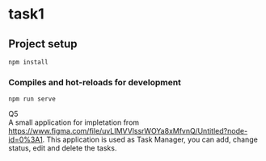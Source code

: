 # task1

## Project setup
```
npm install
```

### Compiles and hot-reloads for development
```
npm run serve
```

Q5<br>
A small application for impletation from https://www.figma.com/file/uvLIMVVlssrWOYa8xMfvnQ/Untitled?node-id=0%3A1.
This application is used as Task Manager, you can add, change status, edit and delete the tasks.